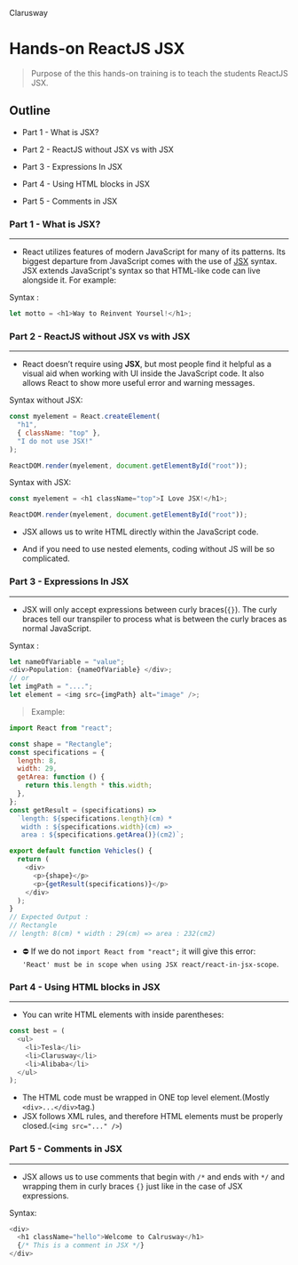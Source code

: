 <p>Clarusway<img align="right"
  src="https://secure.meetupstatic.com/photos/event/3/1/b/9/600_488352729.jpeg"  width="15px"></p>

# Hands-on ReactJS JSX

> Purpose of the this hands-on training is to teach the students ReactJS JSX.

## Outline

- Part 1 - What is JSX?

- Part 2 - ReactJS without JSX vs with JSX

- Part 3 - Expressions In JSX

- Part 4 - Using HTML blocks in JSX

- Part 5 - Comments in JSX

### Part 1 - What is JSX?

---

- React utilizes features of modern JavaScript for many of its patterns. Its biggest departure from JavaScript comes with the use of <a href="https://reactjs.org/docs/introducing-jsx.html" target="_blank">JSX</a> syntax. JSX extends JavaScript's syntax so that HTML-like code can live alongside it. For example:

Syntax :

```js
let motto = <h1>Way to Reinvent Yoursel!</h1>;
```

### Part 2 - ReactJS without JSX vs with JSX

---

- React doesn’t require using **JSX**, but most people find it helpful as a visual aid when working with UI inside the JavaScript code. It also allows React to show more useful error and warning messages.

Syntax without JSX:

```js
const myelement = React.createElement(
  "h1",
  { className: "top" },
  "I do not use JSX!"
);

ReactDOM.render(myelement, document.getElementById("root"));
```

Syntax with JSX:

```js
const myelement = <h1 className="top">I Love JSX!</h1>;

ReactDOM.render(myelement, document.getElementById("root"));
```

- JSX allows us to write HTML directly within the JavaScript code.

- And if you need to use nested elements, coding without JS will be so complicated.

### Part 3 - Expressions In JSX

---

- JSX will only accept expressions between curly braces(`{}`). The curly braces tell our transpiler to process what is between the curly braces as normal JavaScript.

Syntax :

```js
let nameOfVariable = "value";
<div>Population: {nameOfVariable} </div>;
// or
let imgPath = "....";
let element = <img src={imgPath} alt="image" />;
```

> Example:

```js
import React from "react";

const shape = "Rectangle";
const specifications = {
  length: 8,
  width: 29,
  getArea: function () {
    return this.length * this.width;
  },
};
const getResult = (specifications) =>
  `length: ${specifications.length}(cm) * 
   width : ${specifications.width}(cm) => 
   area : ${specifications.getArea()}(cm2)`;

export default function Vehicles() {
  return (
    <div>
      <p>{shape}</p>
      <p>{getResult(specifications)}</p>
    </div>
  );
}
// Expected Output :
// Rectangle
// length: 8(cm) * width : 29(cm) => area : 232(cm2)
```

- ⛔ If we do not `import React from "react";` it will give this error:  
  `'React' must be in scope when using JSX react/react-in-jsx-scope`.

### Part 4 - Using HTML blocks in JSX

---

- You can write HTML elements with inside parentheses:

```js
const best = (
  <ul>
    <li>Tesla</li>
    <li>Clarusway</li>
    <li>Alibaba</li>
  </ul>
);
```

- The HTML code must be wrapped in ONE top level element.(Mostly `<div>...</div>`tag.)
- JSX follows XML rules, and therefore HTML elements must be properly closed.(`<img src="..." />`)

### Part 5 - Comments in JSX

---

- JSX allows us to use comments that begin with `/*` and ends with `*/` and wrapping them in curly braces `{}` just like in the case of JSX expressions.

Syntax:

```js
<div>
  <h1 className="hello">Welcome to Calrusway</h1>
  {/* This is a comment in JSX */}
</div>
```
